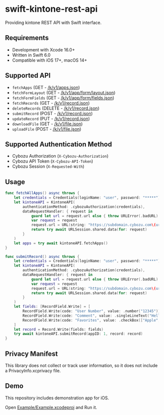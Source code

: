# swift-kintone-rest-api

Providing kintone REST API with Swift interface.

## Requirements

- Development with Xcode 16.0+
- Written in Swift 6.0
- Compatible with iOS 17+, macOS 14+

## Supported API

- `fetchApps` (GET - [/k/v1/apps.json](https://kintone.dev/en/docs/kintone/rest-api/apps/get-apps/))
- `fetchFormLayout` (GET - [/k/v1/app/form/layout.json](https://kintone.dev/en/docs/kintone/rest-api/apps/get-form-layout/))
- `fetchFormFields` (GET - [/k/v1/app/form/fields.json](https://kintone.dev/en/docs/kintone/rest-api/apps/get-form-fields/))
- `fetchRecords` (GET - [/k/v1/record.json](https://kintone.dev/en/docs/kintone/rest-api/records/get-records/))
- `deleteRecords` (DELETE - [/k/v1/record.json](https://kintone.dev/en/docs/kintone/rest-api/records/delete-records/)) 
- `submitRecord` (POST - [/k/v1/record.json](https://kintone.dev/en/docs/kintone/rest-api/records/add-record/))
- `updateRecord` (PUT - [/k/v1/record.json](https://kintone.dev/en/docs/kintone/rest-api/records/update-record/))
- `downloadFile` (GET - [/k/v1/file.json](https://kintone.dev/en/docs/kintone/rest-api/files/download-file/))
- `uploadFile` (POST - [/k/v1/file.json](https://kintone.dev/en/docs/kintone/rest-api/files/upload-file/))

## Supported Authentication Method

- Cybozu Authorization (`X-Cybozu-Authorization`)
- Cybozu API Token (`X-Cybozu-API-Token`)
- Cybozu Session (`X-Requested-With`)

## Usage

```swift
func fetchAllApps() async throws {
    let credentials = Credentials(loginName: "user", password: "*****")
    let kintoneAPI = KintoneAPI(
        authenticationMethod: .cybozuAuthorization(credentials),
        dataRequestHandler: { request in
            guard let url = request.url else { throw URLError(.badURL) }
            var request = request
            request.url = URL(string: "https://subdomain.cybozu.com\(url.relativeString)")
            return try await URLSession.shared.data(for: request)
        }
    )
    let apps = try await kintoneAPI.fetchApps()
}

func submitRecord() async throws {
    let credentials = Credentials(loginName: "user", password: "*****")
    let kintoneAPI = KintoneAPI(
        authenticationMethod: .cybozuAuthorization(credentials),
        dataRequestHandler: { request in
            guard let url = request.url else { throw URLError(.badURL) }
            var request = request
            request.url = URL(string: "https://subdomain.cybozu.com\(url.relativeString)")
            return try await URLSession.shared.data(for: request)
        }
    )
    let fields: [RecordField.Write] = [
        RecordField.Write(code: "User Number", value: .number("12345")),
        RecordField.Write(code: "Comment", value: .singleLineText("Hello World!")),
        RecordField.Write(code: "Favorites", value: .checkBox(["Apple", "Banana"])),
    ]
    let record = Record.Write(fields: fields)
    try await kintoneAPI.submitRecord(appID: 1, record: record)
}
```

## Privacy Manifest

This library does not collect or track user information, so it does not include a PrivacyInfo.xcprivacy file.

## Demo

This repository includes demonstration app for iOS.

Open [Example/Example.xcodeproj](/Example/Example.xcodeproj) and Run it.

